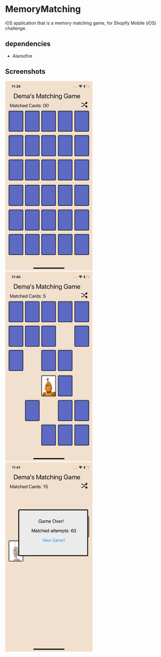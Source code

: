 # MemoryMatching
iOS application that is a memory matching game, for Shopify Mobile (iOS) challenge.


## dependencies
- Alamofire

## Screenshots 

<img src="https://raw.githubusercontent.com/De-ma/MemoryMatching/master/Screenshots/New%20Game.png" width="281.25" height="609">

<img src="https://raw.githubusercontent.com/De-ma/MemoryMatching/master/Screenshots/Mid%20Game.png" width="281.25" height="609">

<img src="https://raw.githubusercontent.com/De-ma/MemoryMatching/master/Screenshots/Game%20Won.png" width="281.25" height="609">



